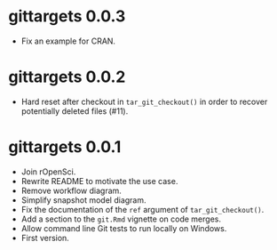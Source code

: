# gittargets 0.0.3

* Fix an example for CRAN.

# gittargets 0.0.2

* Hard reset after checkout in `tar_git_checkout()` in order to recover potentially deleted files (#11).

# gittargets 0.0.1

* Join rOpenSci.
* Rewrite README to motivate the use case.
* Remove workflow diagram.
* Simplify snapshot model diagram.
* Fix the documentation of the `ref` argument of `tar_git_checkout()`.
* Add a section to the `git.Rmd` vignette on code merges.
* Allow command line Git tests to run locally on Windows.
* First version.
